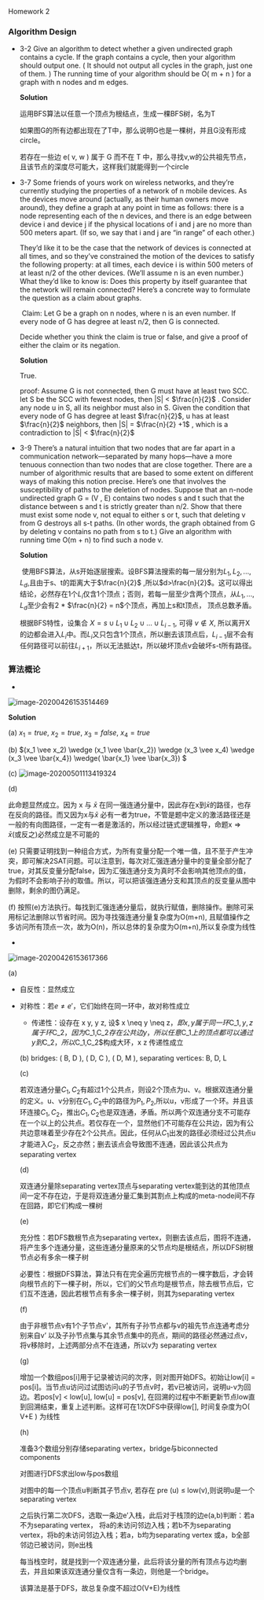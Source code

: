 Homework 2

### Algorithm Design

* 3-2	Give an algorithm to detect whether a given undirected graph contains a cycle. If the graph contains a cycle, then your algorithm should output one. ( It should not output all cycles in the graph, just one of them. ) The running time of your algorithm should be O( m + n ) for a graph with n nodes and m edges.

  **Solution**

  运用BFS算法以任意一个顶点为根结点，生成一棵BFS树，名为T

  如果图G的所有边都出现在了T中，那么说明G也是一棵树，并且G没有形成circle。

  若存在一些边 e( v, w ) 属于 G 而不在 T 中，那么寻找v,w的公共祖先节点，且该节点的深度尽可能大，这样我们就能得到一个circle

  

* 3-7    Some friends of yours work on wireless networks, and they’re currently studying the properties of a network of n mobile devices. As the devices move around (actually, as their human owners move around), they define a graph at any point in time as follows: there is a node representing each of the n devices, and there is an edge between device i and device j if the physical locations of i and j are no more than 500 meters apart. (If so, we say that i and j are “in range” of each other.)

  They’d like it to be the case that the network of devices is connected at all times, and so they’ve constrained the motion of the devices to satisfy the following property: at all times, each device i is within 500 meters of at least n/2 of the other devices. (We’ll assume n is an even number.) What they’d like to know is: Does this property by itself guarantee that the network will remain connected?
  Here’s a concrete way to formulate the question as a claim about graphs.

  ​	Claim: Let G be a graph on n nodes, where n is an even number. If every node of G has degree at least n/2, then G is connected.

  Decide whether you think the claim is true or false, and give a proof of either the claim or its negation.

  

  **Solution**

  True.

  proof: Assume G is not connected, then G must have at least two SCC. let S be the SCC with fewest nodes, then |S| < $\frac{n}{2}$ . Consider any node u in S, all its neighbor must also in S. Given the condition that every node of G has degree at least $\frac{n}{2}$, u has at least $\frac{n}{2}$ neighbors, then |S| = $\frac{n}{2} +1$ , which is a contradiction to |S| < $\frac{n}{2}$

  

* 3-9   There’s a natural intuition that two nodes that are far apart in a communication network—separated by many hops—have a more tenuous connection than two nodes that are close together. There are a number of algorithmic results that are based to some extent on different ways of making this notion precise. Here’s one that involves the susceptibility of paths to the deletion of nodes.
  Suppose that an n-node undirected graph G = (V , E) contains two nodes s and t such that the distance between s and t is strictly greater than n/2. Show that there must exist some node v, not equal to either s or t, such that deleting v from G destroys all s-t paths. (In other words, the graph obtained from G by deleting v contains no path from s to t.) Give an algorithm with running time O(m + n) to find such a node v.
  
  
  
  **Solution**
  
  ​	使用BFS算法，从s开始逐层搜索。设BFS算法搜索的每一层分别为$L_1, L_2,...,L_d$,且由于s、t的距离大于$\frac{n}{2}$ ,所以$d>\frac{n}{2}$。这可以得出结论，必然存在1个$L_i$仅含1个顶点；否则，若每一层至少含两个顶点，从$L_1,...,L_d$至少会有2 * $\frac{n}{2} = n$个顶点，再加上s和t顶点， 顶点总数矛盾。
  
  根据BFS特性，设集合 $X = s \cup L_1 \cup L_2 \cup ... \cup L_{i-1}$, 可得 $v\notin X$, 所以离开X的边都会进入$L_i$中。而$L_i$又只包含1个顶点，所以删去该顶点后，$L_{i-1}$层不会有任何路径可以前往$L_{i+1}$，所以无法抵达t，所以破坏顶点v会破坏s-t所有路径。

### 算法概论

* 

  ![image-20200426153514469](C:\Users\kobe\AppData\Roaming\Typora\typora-user-images\image-20200426153514469.png)

  

  **Solution**

  (a) $x_1 = true,~x_2 = true,~x_3 = false,~x_4 = true$

  (b) $(x_1 \vee x_2) \wedge (x_1 \vee \bar{x_2}) \wedge (x_3 \vee x_4) \wedge (x_3 \vee \bar{x_4}) \wedge( \bar{x_1} \vee \bar{x_3}) $

  (c) ![image-20200501113419324](C:\Users\kobe\AppData\Roaming\Typora\typora-user-images\image-20200501113419324.png)

  (d) 

  此命题显然成立。因为 x 与 $\bar{x}$ 在同一强连通分量中，因此存在x到$\bar{x}$的路径，也存在反向的路径。而又因为x与$\bar{x}$ 必有一者为true，不管是题中定义的激活路径还是一般的有向图路径，一定有一者是激活的，所以经过链式逻辑推导，命题x$\Rightarrow \bar{x}$(或反之)必然成立是不可能的

  (e) 只需要证明找到一种组合方式，为所有变量分配一个唯一值，且不至于产生冲突，即可解决2SAT问题。可以注意到，每次对汇强连通分量中的变量全部分配了true，对其反变量分配false，因为汇强连通分支为真时不会影响其他顶点的值，为假时不会影响子孙的取值。所以，可以把该强连通分支和其顶点的反变量从图中删除，剩余的图仍满足。

  (f) 按照(e)方法执行。每找到汇强连通分量后，就执行赋值，删除操作。删除可采用标记法删除以节省时间。因为寻找强连通分量复杂度为O(m+n), 且赋值操作之多访问所有顶点一次，故为O(n)，所以总体的复杂度为O(m+n),所以复杂度为线性

* 

  ![image-20200426153617366](C:\Users\kobe\AppData\Roaming\Typora\typora-user-images\image-20200426153617366.png)

  (a)

  * 自反性：显然成立
  
* 对称性：若$e \neq e'$，它们始终在同一环中，故对称性成立
  * 传递性：设存在 x y, y z, 设$ x \neq y \neq z$，即x,y属于同一环$C_1$, y,z属于环$C_2$，因为$C_1,C_2$存在公共边y，所以任意$C_1$上的顶点都可以通过y到$C_2$，所以$C_1,C_2$构成大环，x z 传递性成立

  (b)  bridges: ( B, D ), ( D, C ), ( D, M ),  separating vertices: B, D, L

  (c) 

  若双连通分量$C_1,C_2$有超过1个公共点，则设2个顶点为u、v。根据双连通分量的定义。u、v分别在$C_1,C_2$中的路径为$P_1,P_2$,所以u，v形成了一个环。并且该环连接$C_1,C_2$，推出$C_1,C_2$也是双连通，矛盾。所以两个双连通分支不可能存在一个以上的公共点。若仅存在一个，显然他们不可能存在公共边，因为有公共边意味着至少存在2个公共点。因此，任何从$C_1$出发的路径必须经过公共点u才能进入$C_2$，反之亦然；删去该点会导致图不连通，因此该公共点为separating vertex

  (d)

  双连通分量除separating vertex顶点与separating vertex能到达的其他顶点间一定不存在边，于是将双连通分量汇集到其割点上构成的meta-node间不存在回路，即它们构成一棵树

  (e)

  充分性：若DFS数根节点为separating vertex，则删去该点后，图将不连通，将产生多个连通分量，这些连通分量原来的父节点均是根结点，所以DFS树根节点必有多余一棵子树

  必要性：根据DFS算法，算法只有在完全遍历完根节点的一棵字数后，才会转向根节点的下一棵子树，所以，它们的父节点均是根节点，除去根节点后，它们互不连通，因此若根节点有多余一棵子树，则其为separating vertex

  (f)

  由于非根节点v有1个子节点v'，其所有子孙节点都与v的祖先节点连通考虑分别来自v’ 以及子孙节点集与其余节点集中的亮点，期间的路径必然通过点v，将v移除时，上述两部分点不在连通，所以v为 separating vertex

  (g) 

  增加一个数组pos[i]用于记录被访问的次序，则对图开始DFS。初始让low[i] = pos[i]。当节点u访问过试图访问u的子节点v时，若v已被访问，说明u-v为回边。若pos[v] < low[u], low[u] = pos[v], 在回溯的过程中不断更新节点low直到回溯结束，重复上述判断。这样可在1次DFS中获得low[], 时间复杂度为O( V+E ) 为线性

  (h)

  准备3个数组分别存储separating vertex，bridge与biconnected components

  对图进行DFS求出low与pos数组

  对图中的每一个顶点u判断其子节点v, 若存在 pre (u) $\leq$ low(v),则说明u是一个separating vertex

  之后执行第二次DFS，选取一条边e’入栈，此后对于栈顶的边e(a,b)判断：若a不为separating vertex， 将a的未访问邻边入栈；若b不为separating vertex，将b的未访问邻边入栈；若a，b均为separating vertex 或a，b全部邻边已被访问，则e出栈

  每当栈空时，就是找到一个双连通分量，此后将该分量的所有顶点与边均删去，并且如果该双连通分量仅含有一条边，则他是一个bridge。

  该算法是基于DFS，故总复杂度不超过O(V+E)为线性

  

  

  